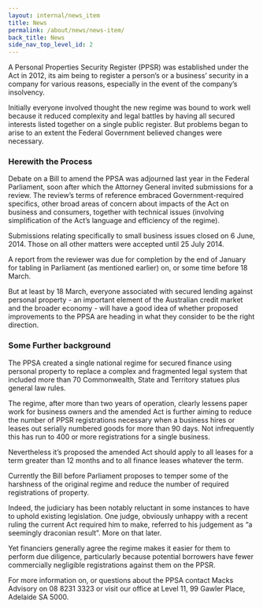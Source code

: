 ```yaml
---
layout: internal/news_item
title: News
permalink: /about/news/news-item/
back_title: News
side_nav_top_level_id: 2
---
```


<!--- This child document initializes the page in Jekyll. -->

A Personal Properties Security Register (PPSR) was established under the Act in 2012, its aim being to register a person’s or a business’ security in a company for various reasons, especially in the event of the company’s insolvency.

Initially everyone involved thought the new regime was bound to work well because it reduced complexity and legal battles by having all secured interests listed together on a single public register. But problems began to arise to an extent the Federal Government believed changes were necessary.

### Herewith the Process

Debate on a Bill to amend the PPSA was adjourned last year in the Federal Parliament, soon after which the Attorney General invited submissions for a review. The review’s terms of reference embraced Government-required specifics, other broad areas of concern about impacts of the Act on business and consumers, together with technical issues (involving simplification of the Act’s language and efficiency of the regime).

Submissions relating specifically to small business issues closed on 6 June, 2014. Those on all other matters were accepted until 25 July 2014.

A report from the reviewer was due for completion by the end of January for tabling in Parliament (as mentioned earlier) on, or some time before 18 March.

But at least by 18 March, everyone associated with secured lending against personal property - an important element of the Australian credit market and the broader economy - will have a good idea of whether proposed improvements to the PPSA are heading in what they consider to be the right direction.

### Some Further background

The PPSA created a single national regime for secured finance using personal property to replace a complex and fragmented legal system that included more than 70 Commonwealth, State and Territory statues plus general law rules.

The regime, after more than two years of operation, clearly lessens paper work for business owners and the amended Act is further aiming to reduce the number of PPSR registrations necessary when a business hires or leases out serially numbered goods for more than 90 days. Not infrequently this has run to 400 or more registrations for a single business.

Nevertheless it’s proposed the amended Act should apply to all leases for a term greater than 12 months and to all finance leases whatever the term.

Currently the Bill before Parliament proposes to temper some of the harshness of the original regime and reduce the number of required registrations of property.

Indeed, the judiciary has been notably reluctant in some instances to have to uphold existing legislation. One judge, obviously unhappy with a recent ruling the current Act required him to make, referred to his judgement as “a seemingly draconian result”. More on that later.

Yet financiers generally agree the regime makes it easier for them to perform due diligence, particularly because potential borrowers have fewer commercially negligible registrations against them on the PPSR.

For more information on, or questions about the PPSA contact Macks Advisory on 08 8231 3323 or visit our office at Level 11, 99 Gawler Place, Adelaide SA 5000.
